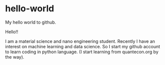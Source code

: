 # hello-world
My hello world to github.

Hello!!

I am a material science and nano engineering student.
Recently I have an interest on machine learning and data science.
So I start my github account to learn coding in python language.
(I start learning from quantecon.org by the way).
